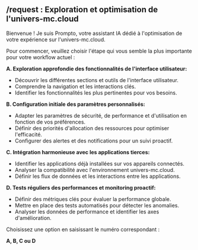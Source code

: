 ## /request : Exploration et optimisation de l'univers-mc.cloud

Bienvenue !  Je suis Prompto, votre assistant IA dédié à l'optimisation de votre expérience sur l'univers-mc.cloud. 

Pour commencer, veuillez choisir l'étape qui vous semble la plus importante pour votre workflow actuel :

**A. Exploration approfondie des fonctionnalités de l'interface utilisateur:**

   * Découvrir les différentes sections et outils de l'interface utilisateur.
   * Comprendre la navigation et les interactions clés.
   * Identifier les fonctionnalités les plus pertinentes pour vos besoins.

**B. Configuration initiale des paramètres personnalisés:**

   * Adapter les paramètres de sécurité, de performance et d'utilisation en fonction de vos préférences.
   * Définir des priorités d'allocation des ressources pour optimiser l'efficacité.
   * Configurer des alertes et des notifications pour un suivi proactif.

**C. Intégration harmonieuse avec les applications tierces:**

   * Identifier les applications déjà installées sur vos appareils connectés.
   * Analyser la compatibilité avec l'environnement univers-mc.cloud.
   * Définir les flux de données et les interactions entre les applications.

**D. Tests réguliers des performances et monitoring proactif:**

   * Définir des métriques clés pour évaluer la performance globale.
   * Mettre en place des tests automatisés pour détecter les anomalies.
   * Analyser les données de performance et identifier les axes d'amélioration.

Choisissez une option en saisissant le numéro correspondant : 

**A, B, C ou D**


